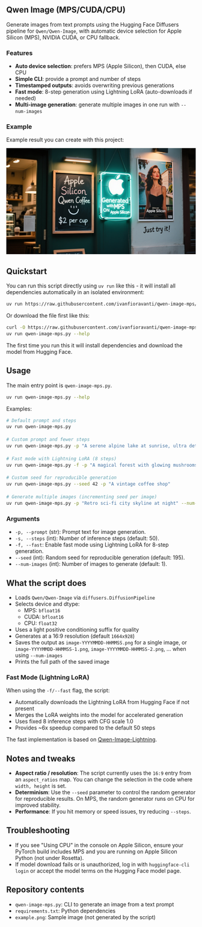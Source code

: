 ## Qwen Image (MPS/CUDA/CPU)

Generate images from text prompts using the Hugging Face Diffusers pipeline for `Qwen/Qwen-Image`, with automatic device selection for Apple Silicon (MPS), NVIDIA CUDA, or CPU fallback.

### Features
- **Auto device selection**: prefers MPS (Apple Silicon), then CUDA, else CPU
- **Simple CLI**: provide a prompt and number of steps
- **Timestamped outputs**: avoids overwriting previous generations
- **Fast mode**: 8-step generation using Lightning LoRA (auto-downloads if needed)
 - **Multi-image generation**: generate multiple images in one run with `--num-images`

### Example

Example result you can create with this project:

![Example image](example.png)

## Quickstart

You can run this script directly using `uv run` like this - it will install all dependencies automatically in an isolated environment:
```bash
uv run https://raw.githubusercontent.com/ivanfioravanti/qwen-image-mps/refs/heads/main/qwen-image-mps.py --help
```
Or download the file first like this:
```bash
curl -O https://raw.githubusercontent.com/ivanfioravanti/qwen-image-mps/refs/heads/main/qwen-image-mps.py
uv run qwen-image-mps.py --help
```
The first time you run this it will install dependencies and download the model from Hugging Face.

## Usage

The main entry point is `qwen-image-mps.py`.

```bash
uv run qwen-image-mps.py --help
```

Examples:

```bash
# Default prompt and steps
uv run qwen-image-mps.py

# Custom prompt and fewer steps
uv run qwen-image-mps.py -p "A serene alpine lake at sunrise, ultra detailed, cinematic" -s 30

# Fast mode with Lightning LoRA (8 steps)
uv run qwen-image-mps.py -f -p "A magical forest with glowing mushrooms"

# Custom seed for reproducible generation
uv run qwen-image-mps.py --seed 42 -p "A vintage coffee shop"

# Generate multiple images (incrementing seed per image)
uv run qwen-image-mps.py -p "Retro sci-fi city skyline at night" --num-images 3 --seed 100
```

### Arguments
- `-p, --prompt` (str): Prompt text for image generation.
- `-s, --steps` (int): Number of inference steps (default: 50).
- `-f, --fast`: Enable fast mode using Lightning LoRA for 8-step generation.
- `--seed` (int): Random seed for reproducible generation (default: 195).
 - `--num-images` (int): Number of images to generate (default: 1).

## What the script does
- Loads `Qwen/Qwen-Image` via `diffusers.DiffusionPipeline`
- Selects device and dtype:
  - MPS: `bfloat16`
  - CUDA: `bfloat16`
  - CPU: `float32`
- Uses a light positive conditioning suffix for quality
- Generates at a 16:9 resolution (default `1664x928`)
- Saves the output as `image-YYYYMMDD-HHMMSS.png` for a single image,
  or `image-YYYYMMDD-HHMMSS-1.png`, `image-YYYYMMDD-HHMMSS-2.png`, ... when using `--num-images`
- Prints the full path of the saved image

### Fast Mode (Lightning LoRA)
When using the `-f/--fast` flag, the script:
- Automatically downloads the Lightning LoRA from Hugging Face if not present
- Merges the LoRA weights into the model for accelerated generation
- Uses fixed 8 inference steps with CFG scale 1.0
- Provides ~6x speedup compared to the default 50 steps

The fast implementation is based on [Qwen-Image-Lightning](https://github.com/ModelTC/Qwen-Image-Lightning).

## Notes and tweaks
- **Aspect ratio / resolution**: The script currently uses the `16:9` entry from an `aspect_ratios` map. You can change the selection in the code where `width, height` is set.
- **Determinism**: Use the `--seed` parameter to control the random generator for reproducible results. On MPS, the random generator runs on CPU for improved stability.
- **Performance**: If you hit memory or speed issues, try reducing `--steps`.

## Troubleshooting
- If you see "Using CPU" in the console on Apple Silicon, ensure your PyTorch build includes MPS and you are running on Apple Silicon Python (not under Rosetta).
- If model download fails or is unauthorized, log in with `huggingface-cli login` or accept the model terms on the Hugging Face model page.

## Repository contents
- `qwen-image-mps.py`: CLI to generate an image from a text prompt
- `requirements.txt`: Python dependencies
- `example.png`: Sample image (not generated by the script)

